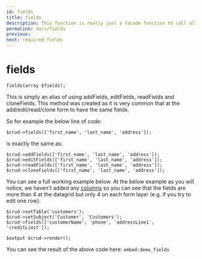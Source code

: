 ```yaml
---
id: fields
title: fields
description: This function is really just a facade function to call all the 4 functions at once: addFields, editFields, readFields and cloneFields. 
permalink: docs/fields
previous:
next: required-fields
---
```


# fields

<pre><code class="language-php">fields(array $fields);</code></pre>

This is simply an alias of using addFields, editFields, readFields and cloneFields. This method was created as it is very common that at the add/edit/read/clone form to have the same fields.

So for example the below line of code:
<pre><code class="language-php">$crud->fields(['first_name', 'last_name', 'address']);</code></pre>

is exactly the same as:
<pre><code class="language-php">$crud->addFields(['first_name', 'last_name', 'address']);
$crud->editFields(['first_name', 'last_name', 'address']);
$crud->readFields(['first_name', 'last_name', 'address']);
$crud->cloneFields(['first_name', 'last_name', 'address']);
</code></pre>

You can see a full working example below. At the below example as you will notice, we haven't added any <a href="/enterprise/api-and-function-list/columns-2">columns</a> so you can see that the fields are more than 4 at the datagrid but only 4 on each form layer (e.g. if you try to edit one row).

<pre><code class="language-php">$crud->setTable('customers');
$crud->setSubject('Customer', 'Customers');
$crud->fields(['customerName', 'phone', 'addressLine1', 'creditLimit']);

$output $crud->render();</code></pre>

You can see the result of the above code here:
`embed:demo_fields`
